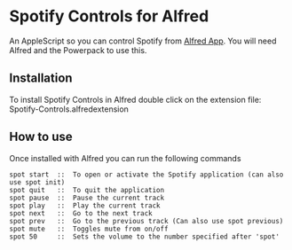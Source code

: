 Spotify Controls for Alfred
============

An AppleScript so you can control Spotify from [Alfred App](http://alfredapp.com/). You will need Alfred and the Powerpack to use this.

Installation
----------------

To install Spotify Controls in Alfred double click on the extension file: Spotify-Controls.alfredextension

How to use
----------------

Once installed with Alfred you can run the following commands


    spot start  ::  To open or activate the Spotify application (can also use spot init)
    spot quit   ::  To quit the application
    spot pause  ::  Pause the current track
    spot play   ::  Play the current track
    spot next   ::  Go to the next track
    spot prev   ::  Go to the previous track (Can also use spot previous)
    spot mute   ::  Toggles mute from on/off
    spot 50     ::  Sets the volume to the number specified after 'spot'
